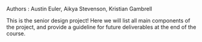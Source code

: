 Authors : Austin Euler, Aikya Stevenson, Kristian Gambrell

This is the senior design project! Here we will list all main components of the project, and provide a guideline for future deliverables at the end of the course.
